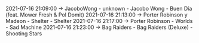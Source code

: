2021-07-16 21:09:00 -> JacoboWong - unknown - Jacobo Wong - Buen Día (feat. Mower Fresh & Pol Domit)
2021-07-16 21:13:00 -> Porter Robinson y Madeon - Shelter - Shelter
2021-07-16 21:17:00 -> Porter Robinson - Worlds - Sad Machine
2021-07-16 21:23:00 -> Bag Raiders - Bag Raiders (Deluxe) - Shooting Stars
